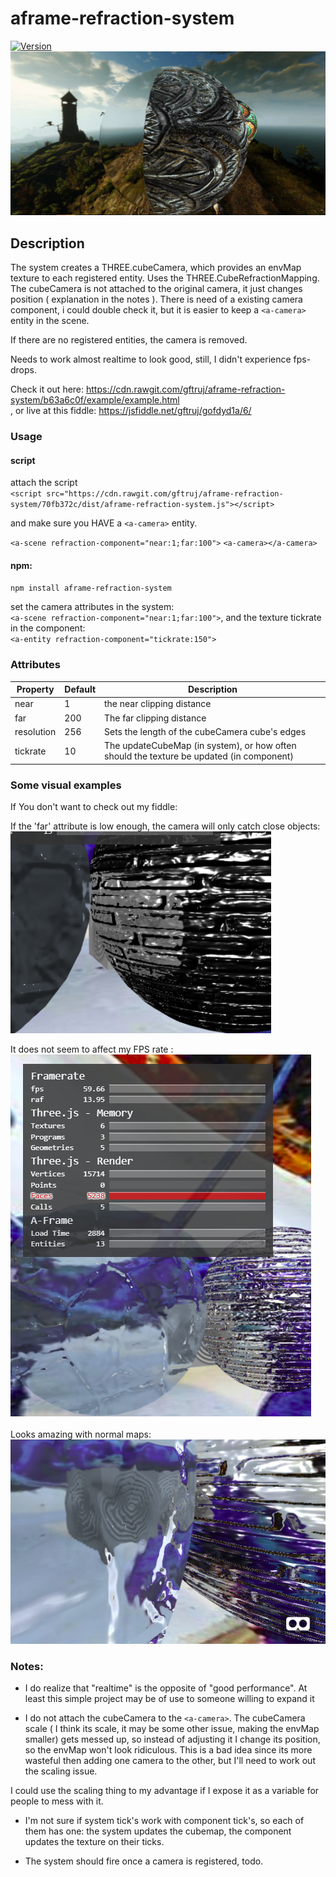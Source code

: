 # aframe-refraction-system
[![Version](https://img.shields.io/npm/v/aframe-refraction-system.svg?style=flat-square)](https://www.npmjs.com/package/aframe-refraction-system)
![low far distance](pics/screan.png)<br />
## Description

The system creates a THREE.cubeCamera, which provides an envMap texture to each registered entity. Uses the THREE.CubeRefractionMapping. The cubeCamera is not attached to the original camera, it just changes position ( explanation in the notes ).
There is need of a existing camera component, i could double check it, but it is easier to keep a `<a-camera>` entity in the scene.

If there are no registered entities, the camera is removed.

Needs to work almost realtime to look good, still, I didn't experience fps-drops.

Check it out here: https://cdn.rawgit.com/gftruj/aframe-refraction-system/b63a6c0f/example/example.html <br/>
, or live at this fiddle: https://jsfiddle.net/gftruj/gofdyd1a/6/ <br/>
### Usage
#### script
attach the script <br />
`<script src="https://cdn.rawgit.com/gftruj/aframe-refraction-system/70fb372c/dist/aframe-refraction-system.js"></script>`

and make sure you HAVE a `<a-camera>` entity.

`<a-scene refraction-component="near:1;far:100">`
`<a-camera></a-camera>`

#### npm:
`npm install aframe-refraction-system`

set the camera attributes in the system: <br />
`<a-scene refraction-component="near:1;far:100">`, 
and the texture tickrate in the component:<br />
 `<a-entity refraction-component="tickrate:150">`

### Attributes

| Property             | Default      | Description                                         |
|----------------------|--------------|-----------------------------------------------------|
| near         		   |      1       | the near clipping distance                          |
| far                  |      200     | The far clipping distance                           |
| resolution           |      256     | Sets the length of the cubeCamera cube's edges      |
| tickrate  		   |      10      | The updateCubeMap (in system), or how often should the texture be updated (in component) |

### Some visual examples
If You don't want to check out my fiddle:<br />

If the 'far' attribute is low enough, the camera will only catch close objects:<br />
![low far distance](https://github.com/gftruj/aframe-refraction-system/blob/master/pics/Screenshot%20(282).png)<br />


It does not seem to affect my FPS rate :<br />
![59 FPS](https://github.com/gftruj/aframe-refraction-system/blob/master/pics/Screenshot%20(283).png)<br />


Looks amazing with normal maps:<br />
![basic](https://github.com/gftruj/aframe-refraction-system/blob/master/pics/Screenshot%20(286).png)<br />
### Notes:
 - I do realize that "realtime" is the opposite of "good performance". At least this simple project may be of use to someone willing to expand it

 - I do not attach the cubeCamera to the `<a-camera>`. The cubeCamera scale ( I think its scale, it may be some other issue, making the envMap smaller) gets messed up, so instead of adjusting it I change its position, so the envMap won't look ridiculous. This is a bad idea since its more wasteful then adding one camera to the other, but I'll need to work out the scaling issue.

 I could use the scaling thing to my advantage if I expose it as a variable for people to mess with it.

 - I'm not sure if system tick's work with component tick's, so each of them has one: the system updates the cubemap, the component updates the texture on their ticks.

 - The system should fire once a camera is registered, todo.
